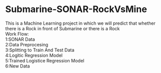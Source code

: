 # Submarine-SONAR-RockVsMine
This is a Machine Learning project in which we will predict that whether there is a Rock in front of Submarine or there is a Rock
<br>
Work Flow:
<br>
1:SONAR Data
<br>
2:Data Preprocesing
<br>
3:Splitting to Train And Test Data
<br>
4:Logitic Regression Model
<br>
5:Trained Logistice Regression Model
<br>
6:New Data
<br>
